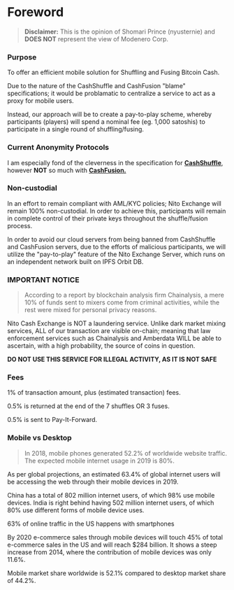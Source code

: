 # Foreword

> __Disclaimer:__ This is the opinion of Shomari Prince (nyusternie) and __DOES NOT__ represent the view of Modenero Corp.

### Purpose

To offer an efficient mobile solution for Shuffling and Fusing Bitcoin Cash.

Due to the nature of the CashShuffle and CashFusion "blame" specifications; it would be problamatic to centralize a service to act as a proxy for mobile users.

Instead, our approach will be to create a pay-to-play scheme, whereby participants (players) will spend a nominal fee (eg. 1,000 satoshis) to participate in a single round of shuffling/fusing.

### Current Anonymity Protocols

I am especially fond of the cleverness in the specification for __[CashShuffle](https://github.com/cashshuffle/spec/blob/master/SPECIFICATION.md)__, however __NOT__ so much with __[CashFusion.](https://github.com/cashshuffle/spec/blob/master/CASHFUSION.md)__

### Non-custodial

In an effort to remain compliant with AML/KYC policies; Nito Exchange will remain 100% non-custodial. In order to achieve this, participants will remain in complete control of their private keys throughout the shuffle/fusion process.

In order to avoid our cloud servers from being banned from CashShuffle and CashFusion servers, due to the efforts of malicious participants, we will utilize the "pay-to-play" feature of the Nito Exchange Server, which runs on an independent network built on IPFS Orbit DB.

### IMPORTANT NOTICE

> According to a report by blockchain analysis firm Chainalysis, a mere 10% of funds sent to mixers come from criminal activities, while the rest were mixed for personal privacy reasons.

Nito Cash Exchange is NOT a laundering service. Unlike dark market mixing services, ALL of our transaction are visible on-chain; meaning that law enforcement services such as Chainalysis and Amberdata WILL be able to ascertain, with a high probability, the source of coins in question.

__DO NOT USE THIS SERVICE FOR ILLEGAL ACTIVITY, AS IT IS NOT SAFE__

### Fees

1% of transaction amount, plus (estimated transaction) fees.

0.5% is returned at the end of the 7 shuffles OR 3 fuses.

0.5% is sent to Pay-It-Forward.

### Mobile vs Desktop

> In 2018, mobile phones generated 52.2% of worldwide website traffic. The expected mobile internet usage in 2019 is 80%.

As per global projections, an estimated 63.4% of global internet users will be accessing the web through their mobile devices in 2019.

China has a total of 802 million internet users, of which 98% use mobile devices. India is right behind having 502 million internet users, of which 80% use different forms of mobile device uses.

63% of online traffic in the US happens with smartphones

By 2020 e-commerce sales through mobile devices will touch 45% of total e-commerce sales in the US and will reach $284 billion. It shows a steep increase from 2014, where the contribution of mobile devices was only 11.6%.

Mobile market share worldwide is 52.1% compared to desktop market share of 44.2%.
